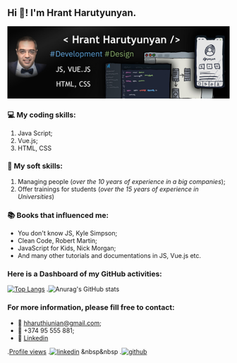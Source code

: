 ## Hi 👏!  I'm Hrant Harutyunyan.

<img src="MyBanner.jpg">

### 💻 My coding skills:
>
1. Java Script;
2. Vue.js;
3. HTML, CSS

### 🤹 My soft skills: 
>
1. Managing people (*over the 10 years of experience in a big companies*);
2. Offer trainings for students (*over the 15 years of experience in Universities*)

### 📚 Books that influenced me: 
>
+ You don't know JS, Kyle Simpson;
+ Clean Code, Robert Martin;
+ JavaScript for Kids, Nick Morgan;
+ And many other tutorials and documentations in JS, Vue.js etc.

### Here is a Dashboard of my GitHub activities:
>
[![Top Langs](https://github-readme-stats.vercel.app/api/top-langs/?username=HrantHaruthiunian)](https://github.com/anuraghazra/github-readme-stats)   .![Anurag's GitHub stats](https://github-readme-stats.vercel.app/api?username=HrantHaruthiunian&theme=radical&show_icons=true) 

### For more information, please fill free to contact:
>
+ 📧 hharuthiunian@gmail.com;
+ 📱 +374 95 555 881;
+ 🔗 <a href="http://linkedin.com/in/hrant-harutyunyan/" target="_blank">Linkedin</a>
>
  .[Profile views](https://gpvc.arturio.dev/HrantHaruthiunian)   .[<img src='https://cdn.jsdelivr.net/npm/simple-icons@3.0.1/icons/linkedin.svg' alt='linkedin' height='40'>](https://www.linkedin.com/in/Hrant-Harutyunyan/)  &nbsp&nbsp   .[<img src='https://cdn.jsdelivr.net/npm/simple-icons@3.0.1/icons/github.svg' alt='github' height='40'>](https://github.com/HrantHaruthiunian)  
